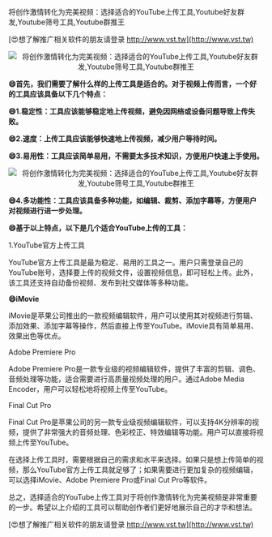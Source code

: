 将创作激情转化为完美视频：选择适合的YouTube上传工具,Youtube好友群发,Youtube筛号工具,Youtube群推王

[😍想了解推广相关软件的朋友请登录 http://www.vst.tw](http://www.vst.tw)

 <center><img src="https://vst.tw/MP4/tuiguang/png/7.png" alt="将创作激情转化为完美视频：选择适合的YouTube上传工具,Youtube好友群发,Youtube筛号工具,Youtube群推王"></center>

**😄首先，我们需要了解什么样的上传工具是适合的。对于视频上传而言，一个好的工具应该具备以下几个特点：**

**😄1.稳定性：工具应该能够稳定地上传视频，避免因网络或设备问题导致上传失败。**

**😄2.速度：上传工具应该能够快速地上传视频，减少用户等待时间。**

**😄3.易用性：工具应该简单易用，不需要太多技术知识，方便用户快速上手使用。**

 <center><img src="https://vst.tw/MP4/tuiguang/png/5.png" alt="将创作激情转化为完美视频：选择适合的YouTube上传工具,Youtube好友群发,Youtube筛号工具,Youtube群推王"></center>

**😄4.多功能性：工具应该具备多种功能，如编辑、裁剪、添加字幕等，方便用户对视频进行进一步处理。**

**😄基于以上特点，以下是几个适合YouTube上传的工具：**

1.YouTube官方上传工具

YouTube官方上传工具是最为稳定、易用的工具之一。用户只需登录自己的YouTube账号，选择要上传的视频文件，设置视频信息，即可轻松上传。此外，该工具还支持自动备份视频、发布到社交媒体等多种功能。

**😄iMovie**

iMovie是苹果公司推出的一款视频编辑软件，用户可以使用其对视频进行剪辑、添加效果、添加字幕等操作，然后直接上传至YouTube。iMovie具有简单易用、效果出色等优点。

Adobe Premiere Pro

Adobe Premiere Pro是一款专业级的视频编辑软件，提供了丰富的剪辑、调色、音频处理等功能，适合需要进行高质量视频处理的用户。通过Adobe Media Encoder，用户可以轻松地将视频上传至YouTube。

Final Cut Pro

Final Cut Pro是苹果公司的另一款专业级视频编辑软件，可以支持4K分辨率的视频，提供了非常强大的音频处理、色彩校正、特效编辑等功能。用户可以直接将视频上传至YouTube。

在选择上传工具时，需要根据自己的需求和水平来选择。如果只是想上传简单的视频，那么YouTube官方上传工具就足够了；如果需要进行更加复杂的视频编辑，可以选择iMovie、Adobe Premiere Pro或Final Cut Pro等软件。

总之，选择适合的YouTube上传工具对于将创作激情转化为完美视频是非常重要的一步。希望以上介绍的工具可以帮助创作者们更好地展示自己的才华和想法。

[😍想了解推广相关软件的朋友请登录 http://www.vst.tw](http://www.vst.tw)



